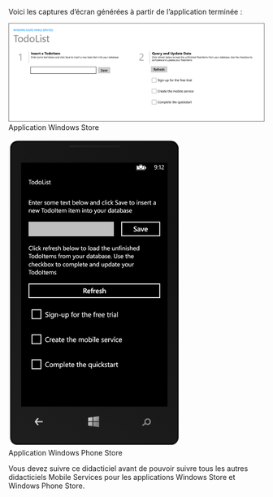 
Voici les captures d’écran générées à partir de l’application terminée :

![](./media/mobile-services-windows-universal-get-started/mobile-quickstart-completed.png) <br/>Application Windows Store

![](./media/mobile-services-windows-universal-get-started/mobile-quickstart-completed-wp8.png) <br/>Application Windows Phone Store

Vous devez suivre ce didacticiel avant de pouvoir suivre tous les autres didacticiels Mobile Services pour les applications Windows Store et Windows Phone Store.

<!---HONumber=Oct15_HO3-->